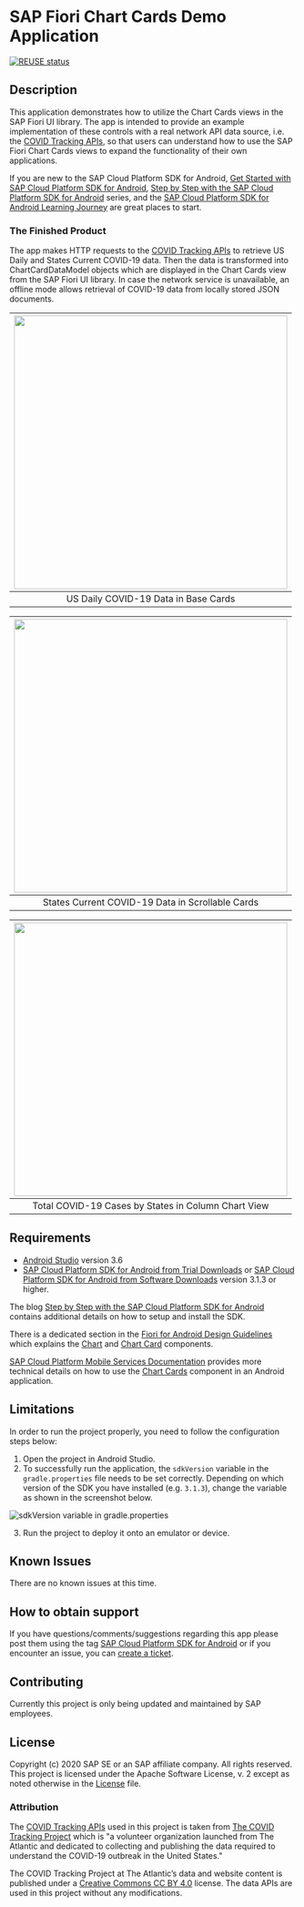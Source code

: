 # SAP Fiori Chart Cards Demo Application

[![REUSE status](https://api.reuse.software/badge/github.com/SAP-samples/cloud-sdk-android-fiori-chartcards)](https://api.reuse.software/info/github.com/SAP-samples/cloud-sdk-android-fiori-chartcards)

## Description

This application demonstrates how to utilize the Chart Cards views in the SAP Fiori UI library. The app is intended to provide an example implementation of these controls with a real network API data source, i.e. the [COVID Tracking APIs](https://covidtracking.com/data/api), so that users can understand how to use the SAP Fiori Chart Cards views to expand the functionality of their own applications.

If you are new to the SAP Cloud Platform SDK for Android, [Get Started with SAP Cloud Platform SDK for Android](https://developers.sap.com/mission.sdk-android-get-started.html), [Step by Step with the SAP Cloud Platform SDK for Android](https://blogs.sap.com/2018/10/15/step-by-step-with-the-sap-cloud-platform-sdk-for-android-part-1/) series, and the [SAP Cloud Platform SDK for Android Learning Journey](https://help.sap.com/doc/221f8f84afef43d29ad37ef2af0c4adf/HP_2.0/en-US/747d6d2ea0534ba99612920c7402631a.html) are great places to start.

### The Finished Product

The app makes HTTP requests to the [COVID Tracking APIs](https://covidtracking.com/data/api) to retrieve US Daily and States Current COVID-19 data. Then the data is transformed into ChartCardDataModel objects which are displayed in the Chart Cards view from the SAP Fiori UI library. In case the network service is unavailable, an offline mode allows retrieval of COVID-19 data from locally stored JSON documents.

| <img src="images/us_daily_fragment.png" width="480"/> | 
|:---:|
| US Daily COVID-19 Data in Base Cards |

| <img src="images/states_current_fragment.png" width="480"/> | 
|:---:|
| States Current COVID-19 Data in Scrollable Cards |

| <img src="images/chart_details_fragment.png" width="480"/> | 
|:---:|
| Total COVID-19 Cases by States in Column Chart View |

## Requirements

* [Android Studio](https://developer.android.com/studio/index.html) version 3.6
* [SAP Cloud Platform SDK for Android from Trial Downloads](https://developers.sap.com/trials-downloads.html?search=android) or [SAP Cloud Platform SDK for Android from Software Downloads](https://launchpad.support.sap.com/#/softwarecenter/template/products/_APP=00200682500000001943&_EVENT=NEXT&HEADER=Y&FUNCTIONBAR=Y&EVENT=TREE&NE=NAVIGATE&ENR=73555000100800001281&V=MAINT&TA=ACTUAL/SAP%20CP%20SDK%20FOR%20AND) version 3.1.3 or higher.

The blog [Step by Step with the SAP Cloud Platform SDK for Android](https://blogs.sap.com/2018/10/15/step-by-step-with-the-sap-cloud-platform-sdk-for-android-part-1/) contains additional details on how to setup and install the SDK.

There is a dedicated section in the [Fiori for Android Design Guidelines](https://experience.sap.com/fiori-design-android/explore/) which explains the [Chart](https://experience.sap.com/fiori-design-android/chart-overview/) and [Chart Card](https://experience.sap.com/fiori-design-android/chart-card/) components.

[SAP Cloud Platform Mobile Services Documentation](https://help.sap.com/doc/f53c64b93e5140918d676b927a3cd65b/Cloud/en-US/docs-en/guides/features/fiori-ui/overview.html) provides more technical details on how to use the [Chart Cards](https://help.sap.com/doc/f53c64b93e5140918d676b927a3cd65b/Cloud/en-US/docs-en/guides/features/fiori-ui/android/chart-card.html) component in an Android application.

## Limitations

In order to run the project properly, you need to follow the configuration steps below:

1. Open the project in Android Studio.
2. To successfully run the application, the `sdkVersion` variable in the `gradle.properties` file needs to be set correctly. Depending on which version of the SDK you have installed (e.g. `3.1.3`), change the variable as shown in the screenshot below.

![sdkVersion variable in gradle.properties](images/sdk-version-gradle-property.png)

3. Run the project to deploy it onto an emulator or device.

## Known Issues

There are no known issues at this time.

## How to obtain support

If you have questions/comments/suggestions regarding this app please
post them using the tag [SAP Cloud Platform SDK for Android](https://answers.sap.com/tags/73555000100800001281) or if you encounter an issue, you can [create a ticket](https://github.com/SAP/cloud-sdk-android-fiori-ui-components/issues/new).

## Contributing

Currently this project is only being updated and maintained by SAP employees.

## License

Copyright (c) 2020 SAP SE or an SAP affiliate company. All rights reserved. This project is licensed under the Apache Software License, v. 2 except as noted otherwise in the [License](LICENSES/Apache-2.0.txt) file.

### Attribution

The [COVID Tracking APIs](https://covidtracking.com/data/api) used in this project is taken from [The COVID Tracking Project](https://covidtracking.com/about) which is "a volunteer organization launched from The Atlantic and dedicated to collecting and publishing the data required to understand the COVID-19 outbreak in the United States."

The COVID Tracking Project at The Atlantic’s data and website content is published under a [Creative Commons CC BY 4.0](https://creativecommons.org/licenses/by/4.0/) license. The data APIs are used in this project without any modifications.
